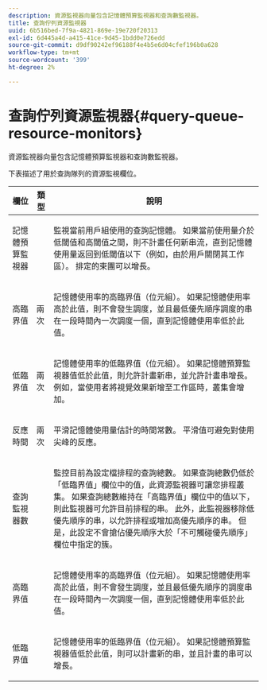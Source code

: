 ```yaml
---
description: 資源監視器向量包含記憶體預算監視器和查詢數監視器。
title: 查詢佇列資源監視器
uuid: 6b516bed-7f9a-4821-869e-19e720f20313
exl-id: 6d445a4d-a415-41ce-9d45-1bdd0e726edd
source-git-commit: d9df90242ef96188f4e4b5e6d04cfef196b0a628
workflow-type: tm+mt
source-wordcount: '399'
ht-degree: 2%

---
```


# 查詢佇列資源監視器{#query-queue-resource-monitors}

資源監視器向量包含記憶體預算監視器和查詢數監視器。

下表描述了用於查詢隊列的資源監視欄位。

<table id="table_9991EED2647A460FACA2DC80D4973A8E"> 
 <thead> 
  <tr> 
   <th colname="col1" class="entry"> 欄位 </th> 
   <th colname="col2" class="entry"> 類型 </th> 
   <th colname="col3" class="entry"> 說明 </th> 
  </tr> 
 </thead>
 <tbody> 
  <tr> 
   <td colname="col1"> <p>記憶體預算監視器 </p> </td> 
   <td colname="col2"> </td> 
   <td colname="col3"> <p>監視當前用戶組使用的查詢記憶體。 如果當前使用量介於低閾值和高閾值之間，則不計畫任何新串流，直到記憶體使用量返回到低閾值以下（例如，由於用戶關閉其工作區）。 排定的束團可以增長。 </p> </td> 
  </tr> 
  <tr> 
   <td colname="col1"> <p>高臨界值 </p> </td> 
   <td colname="col2"> <p>兩次 </p> </td> 
   <td colname="col3"> <p>記憶體使用率的高臨界值（位元組）。 如果記憶體使用率高於此值，則不會發生調度，並且最低優先順序調度的串在一段時間內一次調度一個，直到記憶體使用率低於此值。 </p> </td> 
  </tr> 
  <tr> 
   <td colname="col1"> <p>低臨界值 </p> </td> 
   <td colname="col2"> <p>兩次 </p> </td> 
   <td colname="col3"> <p>記憶體使用率的低臨界值（位元組）。 如果<span class="wintitle">記憶體預算監視器</span>值低於此值，則允許計畫新串，並允許計畫串增長。 例如，當使用者將視覺效果新增至工作區時，叢集會增加。 </p> </td> 
  </tr> 
  <tr> 
   <td colname="col1"> <p>反應時間 </p> </td> 
   <td colname="col2"> <p>兩次 </p> </td> 
   <td colname="col3"> <p>平滑記憶體使用量估計的時間常數。 平滑值可避免對使用尖峰的反應。 </p> </td> 
  </tr> 
  <tr> 
   <td colname="col1"> <p>查詢監視器數 </p> </td> 
   <td colname="col2"> </td> 
   <td colname="col3"> <p>監控目前為設定檔排程的查詢總數。 如果查詢總數仍低於「低臨界值」欄位中的值，此資源監視器可讓您排程叢集。 如果查詢總數維持在「高臨界值」欄位中的值以下，則此監視器可允許目前排程的串。 此外，此監視器移除低優先順序的串，以允許排程或增加高優先順序的串。 但是，此設定不會搶佔優先順序大於「不可觸碰優先順序」欄位中指定的簇。 </p> </td> 
  </tr> 
  <tr> 
   <td colname="col1"> <p>高臨界值 </p> </td> 
   <td colname="col2"> </td> 
   <td colname="col3"> <p>記憶體使用率的高臨界值（位元組）。 如果記憶體使用率高於此值，則不會發生調度，並且最低優先順序的調度串在一段時間內一次調度一個，直到記憶體使用率低於此值。 </p> </td> 
  </tr> 
  <tr> 
   <td colname="col1"> <p>低臨界值 </p> </td> 
   <td colname="col2"> </td> 
   <td colname="col3"> <p>記憶體使用率的低臨界值（位元組）。 如果<span class="wintitle">記憶體預算監視器</span>值低於此值，則可以計畫新的串，並且計畫的串可以增長。 </p> </td> 
  </tr> 
 </tbody> 
</table>
